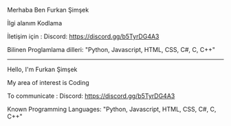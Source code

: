 Merhaba Ben Furkan Şimşek

İlgi alanım Kodlama

İletişim için : 
        Discord: https://discord.gg/b5TyrDG4A3


Bilinen Proglamlama dilleri:
"Python,
 Javascript,
 HTML,
 CSS,
 C#,
 C,
 C++"

------------------------





Hello, I'm Furkan Şimşek

My area of interest is Coding

To communicate : 
        Discord: https://discord.gg/b5TyrDG4A3
        


Known Programming Languages:
"Python,
 Javascript,
 HTML,
 CSS,
 C#,
 C,
 C++"
